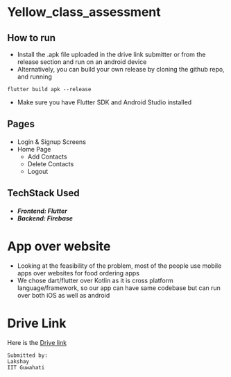 # Yellow_class_assessment

## How to run
- Install the .apk file uploaded in the drive link submitter or from the release section and run on an android device
- Alternatively, you can build your own release by cloning the github repo, and running 
```
flutter build apk --release
```
- Make sure you have Flutter SDK and Android Studio installed

## Pages

#### <ul>
- Login & Signup Screens
- Home Page
  - Add Contacts
  - Delete Contacts
  - Logout
</ul>

## TechStack Used
##### <ul><li>Frontend: Flutter</li><li>Backend: Firebase</li></ul>

# App over website
- Looking at the feasibility of the problem, most of the people use mobile apps over websites for food ordering apps
- We chose dart/flutter over Kotlin as it is cross platform language/framework, so our app can have same codebase but can run over both iOS as well as android

# Drive Link
Here is the [Drive link](https://drive.google.com/file/d/16PLFhRULz2gQPHFAhvqEpdp6Id7AYZEC/view?usp=share_link)
```
Submitted by:
Lakshay
IIT Guwahati
```
